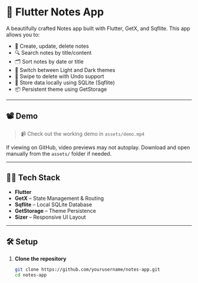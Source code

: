 # 📝 Flutter Notes App

A beautifully crafted Notes app built with Flutter, GetX, and Sqflite. This app allows you to:

- 🧠 Create, update, delete notes  
- 🔍 Search notes by title/content  
- 🗂️ Sort notes by date or title  
- 🌙 Switch between Light and Dark themes  
- 🧼 Swipe to delete with Undo support  
- 💾 Store data locally using SQLite (Sqflite)  
- 📦 Persistent theme using GetStorage  

---

## 📽 Demo

> 📹 Check out the working demo in `assets/demo.mp4`

If viewing on GitHub, video previews may not autoplay. Download and open manually from the `assets/` folder if needed.

---

## 🧑‍💻 Tech Stack

- **Flutter**
- **GetX** – State Management & Routing
- **Sqflite** – Local SQLite Database
- **GetStorage** – Theme Persistence
- **Sizer** – Responsive UI Layout

---

## 🛠 Setup

1. **Clone the repository**
   ```bash
   git clone https://github.com/yourusername/notes-app.git
   cd notes-app
